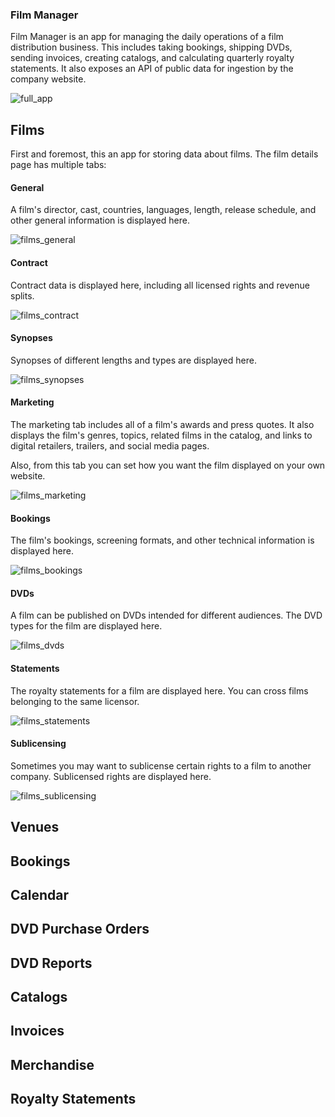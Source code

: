 ### Film Manager

Film Manager is an app for managing the daily operations of a film distribution business. This includes taking bookings, shipping DVDs, sending invoices, creating catalogs, and calculating quarterly royalty statements. It also exposes an API of public data for ingestion by the company website.

![full_app](./doc/full_app.png)

## Films

First and foremost, this an app for storing data about films. The film details page has multiple tabs:

#### General

A film's director, cast, countries, languages, length, release schedule, and other general information is displayed here.

![films_general](./doc/films_general.jpg)

#### Contract

Contract data is displayed here, including all licensed rights and revenue splits.

![films_contract](./doc/films_contract.jpg)

#### Synopses

Synopses of different lengths and types are displayed here.

![films_synopses](./doc/films_synopses.jpg)

#### Marketing

The marketing tab includes all of a film's awards and press quotes. It also displays the film's genres, topics, related films in the catalog, and links to digital retailers, trailers, and social media pages.

Also, from this tab you can set how you want the film displayed on your own website.

![films_marketing](./doc/films_marketing.jpg)

#### Bookings

The film's bookings, screening formats, and other technical information is displayed here.

![films_bookings](./doc/films_bookings.jpg)

#### DVDs

A film can be published on DVDs intended for different audiences. The DVD types for the film are displayed here.

![films_dvds](./doc/films_dvds.jpg)

#### Statements

The royalty statements for a film are displayed here. You can cross films belonging to the same licensor.

![films_statements](./doc/films_statements.jpg)

#### Sublicensing

Sometimes you may want to sublicense certain rights to a film to another company. Sublicensed rights are displayed here.

![films_sublicensing](./doc/films_sublicensing.jpg)

## Venues

## Bookings

## Calendar

## DVD Purchase Orders

## DVD Reports

## Catalogs

## Invoices

## Merchandise

## Royalty Statements
